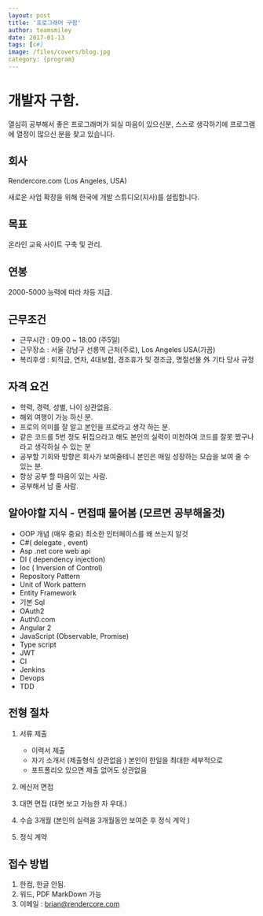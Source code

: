 ```yaml
---
layout: post
title: '프로그래머 구함' 
author: teamsmiley 
date: 2017-01-13
tags: [c#]
image: /files/covers/blog.jpg
category: {program}
---
```


# 개발자 구함. 

열심히 공부해서 좋은 프로그래머가 되실 마음이 있으신분, 스스로 생각하기에 프로그램에 열정이 많으신 분을 찾고 있습니다. 

## 회사 

Rendercore.com (Los Angeles, USA)

새로운 사업 확장을 위해 한국에 개발 스튜디오(지사)를 설립합니다. 

## 목표 

온라인 교육 사이트 구축 및 관리.

## 연봉 

2000-5000 능력에 따라 차등 지급.

## 근무조건

* 근무시간 : 09:00 ~ 18:00 (주5일)
* 근무장소 : 서울 강남구 선릉역 근처(주로), Los Angeles USA(가끔)
* 복리후생 : 퇴직금, 연차, 4대보험, 경조휴가 및 경조금, 명절선물 外 기타 당사 규정

## 자격 요건 

* 학력, 경력, 성별, 나이 상관없음. 
* 해외 여행이 가능 하신 분.
* 프로의 의미를 잘 알고 본인을 프로라고 생각 하는 분.
* 같은 코드를 5번 정도 뒤집으라고 해도 본인의 실력이 미천하여 코드를 잘못 짰구나 라고 생각하실 수 있는 분 
* 공부할 기회와 방향은 회사가 보여줄테니 본인은 매일 성장하는 모습을 보여 줄 수 있는 분.
* 항상 공부 할 마음이 있는 사람.
* 공부해서 남 줄 사람.



## 알아야할 지식 - 면접때 물어봄 (모르면 공부해올것)

* OOP 개념 (매우 중요) 최소한 인터페이스를 왜 쓰는지 알것 
* C#( delegate , event)
* Asp .net core web api 
* DI ( dependency injection)
* Ioc ( Inversion of Control)
* Repository Pattern 
* Unit of Work pattern 
* Entity Framework 
* 기본 Sql 
* OAuth2
* Auth0.com
* Angular 2
* JavaScript (Observable, Promise)
* Type script
* JWT
* CI 
* Jenkins
* Devops
* TDD

## 전형 절차 

  1. 서류 제출 
        *  이력서 제출 
        *  자기 소개서 (제출형식 상관없음 )  본인이 한일을 최대한 세부적으로
        *  포트폴리오 있으면 제출 없어도 상관없음

  1. 메신저 면접  
  2. 대면 면접  (대면 보고 가능한 자 우대.) 
  3. 수습 3개월 (본인의 실력을 3개월동안 보여준 후 정식 계약 ) 
  4. 정식 계약 

## 접수 방법 
  1. 한컴, 한글 안됨.  
  3. 워드, PDF MarkDown 가능
  2. 이메일 : brian@rendercore.com 



